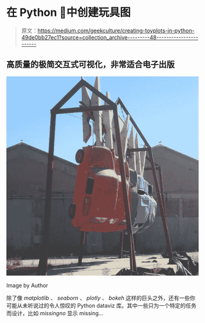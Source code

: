 # 在 Python 🧸中创建玩具图

> 原文：<https://medium.com/geekculture/creating-toyplots-in-python-49de0bb27ec1?source=collection_archive---------48----------------------->

## 高质量的极简交互式可视化，非常适合电子出版

![](img/e4914a8f54de2677ba9c776e81e2d92c.png)

Image by Author

除了像 *matplotlib* 、 *seaborn* 、 *plotly* 、 *bokeh* 这样的巨头之外，还有一些你可能从未听说过的令人惊叹的 Python dataviz 库。其中一些只为一个特定的任务而设计，比如 *missingno* 显示 missing…